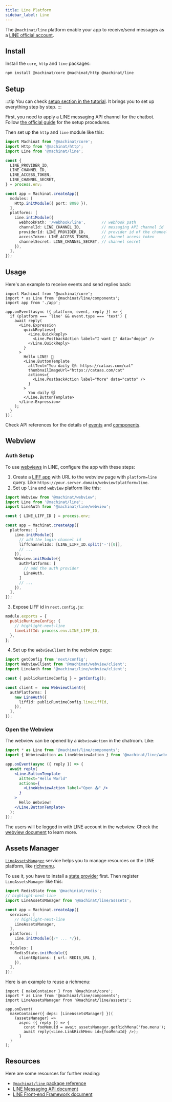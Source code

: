 ```yaml
---
title: Line Platform
sidebar_label: Line
---
```


The `@machinat/line` platform enable your app to receive/send messages as a
[LINE official account](https://www.linebiz.com/jp-en/other/).

## Install

Install the `core`, `http` and `line` packages:

```bash
npm install @machinat/core @machinat/http @machinat/line
```

## Setup

:::tip
You can check [setup section in the tutorial](https://machinat.com/docs/learn/create-app#platform-setup?p=line).
It brings you to set up everything step by step.
:::

First, you need to apply a LINE messaging API channel for the chatbot.
Follow [the official guide](https://developers.line.biz/en/docs/messaging-api/building-bot/)
for the setup procedures.

Then set up the `http` and `line` module like this:

```ts
import Machinat from '@machinat/core';
import Http from '@machinat/http';
import Line from '@machinat/line';

const {
  LINE_PROVIDER_ID,
  LINE_CHANNEL_ID,
  LINE_ACCESS_TOKEN,
  LINE_CHANNEL_SECRET,
} = process.env;

const app = Machinat.createApp({
  modules: [
    Http.initModule({ port: 8080 }),
  ],
  platforms: [
    Line.intiModule({
      webhookPath: '/webhook/line',       // webhook path
      channelId: LINE_CHANNEL_ID,         // messaging API channel id
      providerId: LINE_PROVIDER_ID,       // provider id of the channel
      accessToken: LINE_ACCESS_TOKEN,     // channel access token
      channelSecret: LINE_CHANNEL_SECRET, // channel secret
    }),
  ],
});
```

## Usage

Here's an example to receive events and send replies back:

```tsx
import Machinat from '@machinat/core';
import * as Line from '@machinat/line/components';
import app from './app';

app.onEvent(async ({ platform, event, reply }) => {
  if (platform === 'line' && event.type === 'text') {
    await reply(
      <Line.Expression
        quickReplies={
          <Line.QuickReply>
            <Line.PostbackAction label="I want 🐶" data="doggo" />
          </Line.QuickReply>
        }
      >
        Hello LINE! 👋
        <Line.ButtonTemplate
          altText="You daily 🐱: https://cataas.com/cat"
          thumbnailImageUrl="https://cataas.com/cat"
          actions={
            <Line.PostbackAction label="More" data="catto" />
          }
        >
          You daily 🐱
        </Line.ButtonTemplate>
      </Line.Expression>
    );
  }
});
```

Check API references for the details of [events](https://machinat.com/api/modules/line#lineevent)
and [components](https://machinat.com/api/modules/line_components).

## Webview

### Auth Setup

To use [webviews](./embedded-webview) in LINE,
configure the app with these steps:

1. Create a [LIFF app](https://developers.line.biz/en/docs/liff/registering-liff-apps/)
   with URL to the webview page with `platform=line` query.
   Like `https://your.server.domain/webview?platform=line`.
2. Set up `line` and `webview` platform like this:

```ts
import Webview from '@machinat/webview';
import Line from '@machinat/line';
import LineAuth from '@machinat/line/webview';

const { LINE_LIFF_ID } = process.env;

const app = Machinat.createApp({
  platforms: [
    Line.initModule({
      // add the login channel id
      liffChannelIds: [LINE_LIFF_ID.split('-')[0]],
      // ...
    }),
    Webview.initModule({
      authPlatforms: [
        // add the auth provider
        LineAuth,
      ]
      // ...
    }),
  ],
});
```

3. Expose LIFF id in `next.config.js`:

```js
module.exports = {
  publicRuntimeConfig: {
    // highlight-next-line
    lineLiffId: process.env.LINE_LIFF_ID,
  },
};
```

4. Set up the `WebviewClient` in the webview page:

```ts
import getConfig from 'next/config';
import WebviewClient from '@machinat/webview/client';
import LineAuth from '@machinat/line/webview/client';

const { publicRuntimeConfig } = getConfig();

const client =  new WebviewClient({
  authPlatforms: [
    new LineAuth({
      liffId: publicRuntimeConfig.lineLiffId,
    }),
  ],
});
```

### Open the Webview

The webview can be opened by a `WebviewAction` in the chatroom.
Like:

```jsx
import * as Line from '@machinat/line/components';
import { WebviewAction as LineWebviewAction } from '@machinat/line/webview';

app.onEvent(async ({ reply }) => {
  await reply(
    <Line.ButtonTemplate
      altText="Hello World"
      actions={
        <LineWebviewAction label="Open 📤" />
      }
    >
      Hello Webview!
    </Line.ButtonTemplate>
  );
});
```

The users will be logged in with LINE account in the webview.
Check the [webview document](https://machinat.com/docs/embedded-webview)
to learn more.

## Assets Manager

[`LineAssetsManager`](https://machinat.com/api/classes/line_asset.lineassetsmanager.html)
service helps you to manage resources on the LINE platform,
like [richmenu](https://developers.line.biz/en/docs/messaging-api/using-rich-menus/#using-rich-menus-introduction).

To use it, you have to install a [state provider](./using-states) first.
Then register `LineAssetsManager` like this:

```ts
import RedisState from '@machiniat/redis';
// highlight-next-line
import LineAssetsManager from '@machinat/line/asssets';

const app = Machinat.createApp({
  services: [
    // highlight-next-line
    LineAssetsManager,
  ],
  platforms: [
    Line.initModule({/* ... */}),
  ],
  modules: [
    RedisState.initModule({
      clientOptions: { url: REDIS_URL },
    }),
  ],
});
```

Here is an example to reuse a richmenu:

```tsx
import { makeContainer } from '@machinat/core';
import * as Line from '@machinat/line/components';
import LineAssetsManager from '@machinat/line/asssets';

app.onEvent(
  makeContainer({ deps: [LineAssetsManager] })(
    (assetsManager) =>
      async ({ reply }) => {
        const fooMenuId = await assetsManager.getRichMenu('foo.menu');
        await reply(<Line.LinkRichMenu id={fooMenuId} />);
      }
  )
);
```

## Resources

Here are some resources for further reading:

- [`@machinat/line` package reference](https://machinat.com/api/modules/line.html)
- [LINE Messaging API document](https://developers.line.biz/en/docs/messaging-api/overview/)
- [LINE Front-end Framework document](https://developers.line.biz/en/docs/liff/overview/)
